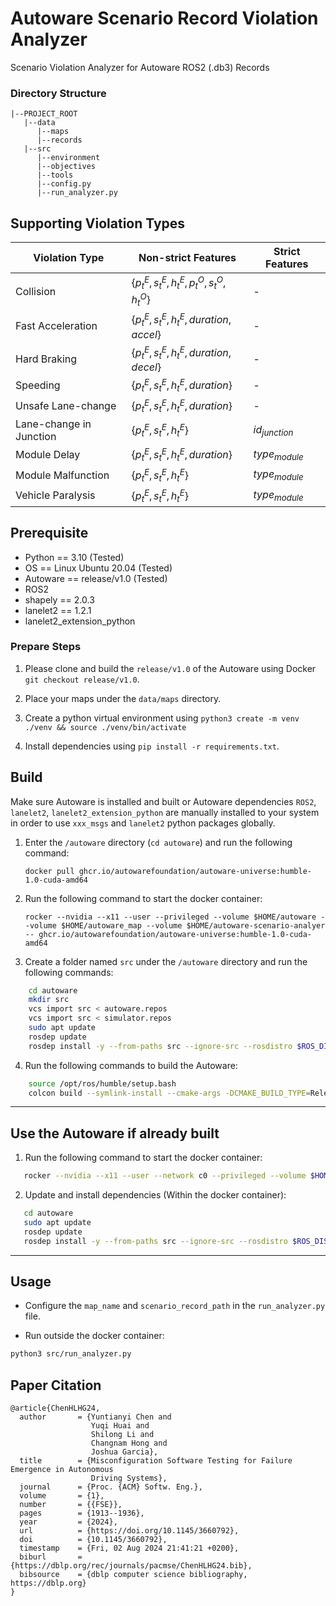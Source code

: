 # Autoware Scenario Record Violation Analyzer
Scenario Violation Analyzer for Autoware ROS2 (.db3) Records

### Directory Structure
```
|--PROJECT_ROOT
   |--data
      |--maps
      |--records
   |--src
      |--environment
      |--objectives
      |--tools
      |--config.py
      |--run_analyzer.py
  ```

## Supporting Violation Types
| Violation Type           | Non-strict Features                                 | Strict Features |
|--------------------------|-----------------------------------------------------|-----------------|
| Collision               | $\{p^{E}_{t},s^{E}_{t},h^{E}_{t},p^{O}_{t},s^{O}_{t},h^{O}_{t}\}$ | -               |
| Fast Acceleration       | $\{p^{E}_{t},s^{E}_{t},h^{E}_{t},duration,accel\}$  | -               |
| Hard Braking           | $\{p^{E}_{t},s^{E}_{t},h^{E}_{t},duration,decel\}$  | -               |
| Speeding               | $\{p^{E}_{t},s^{E}_{t},h^{E}_{t},duration\}$        | -               |
| Unsafe Lane-change     | $\{p^{E}_{t},s^{E}_{t},h^{E}_{t},duration\}$        | -               |
| Lane-change in Junction | $\{p^{E}_{t},s^{E}_{t},h^{E}_{t}\}$                 | $id_{junction}$ |
| Module Delay           | $\{p^{E}_{t},s^{E}_{t},h^{E}_{t},duration\}$        | $type_{module}$ |
| Module Malfunction     | $\{p^{E}_{t},s^{E}_{t},h^{E}_{t}\}$                 | $type_{module}$ |
| Vehicle Paralysis      | $\{p^{E}_{t},s^{E}_{t},h^{E}_{t}\}$                 | $type_{module}$ |



## Prerequisite

- Python == 3.10 (Tested)
- OS == Linux Ubuntu 20.04 (Tested)
- Autoware == release/v1.0 (Tested)
- ROS2
- shapely == 2.0.3
- lanelet2 == 1.2.1
- lanelet2_extension_python

### Prepare Steps

1. Please clone and build the `release/v1.0` of the Autoware using Docker `git checkout release/v1.0`.

2. Place your maps under the `data/maps` directory.

3. Create a python virtual environment using `python3 create -m venv ./venv && source ./venv/bin/activate`

4. Install dependencies using `pip install -r requirements.txt`.


## Build
   
Make sure Autoware is installed and built or Autoware dependencies `ROS2`, `lanelet2`, `lanelet2_extension_python` are manually installed to your system in order to use `xxx_msgs` and `lanelet2` python packages globally.

1. Enter the `/autoware` directory (`cd autoware`) and run the following command:
    ```
    docker pull ghcr.io/autowarefoundation/autoware-universe:humble-1.0-cuda-amd64
    ```

2. Run the following command to start the docker container:
    ```
   rocker --nvidia --x11 --user --privileged --volume $HOME/autoware --volume $HOME/autoware_map --volume $HOME/autoware-scenario-analyer -- ghcr.io/autowarefoundation/autoware-universe:humble-1.0-cuda-amd64
    ```
3. Create a folder named `src` under the `/autoware` directory and run the following commands:
```bash
    cd autoware
    mkdir src
    vcs import src < autoware.repos
    vcs import src < simulator.repos
    sudo apt update
    rosdep update
    rosdep install -y --from-paths src --ignore-src --rosdistro $ROS_DISTRO
```

4. Run the following commands to build the Autoware:
```bash
    source /opt/ros/humble/setup.bash
    colcon build --symlink-install --cmake-args -DCMAKE_BUILD_TYPE=Release
```

[//]: # (## Environment Setup)

[//]: # (- Run within the docker container:)

[//]: # (```bash)

[//]: # (   sudo ip link set lo multicast on)

[//]: # (   source ~/.bashrc)

[//]: # (   source install/setup.bash)

[//]: # (```)
   



---

## Use the Autoware if already built

1. Run the following command to start the docker container:
```bash
   rocker --nvidia --x11 --user --network c0 --privileged --volume $HOME/autoware --volume $HOME/autoware_map --volume $HOME/autoware-scenario-analyer -- ghcr.io/autowarefoundation/autoware-universe:humble-1.0-cuda-amd64
```

2. Update and install dependencies (Within the docker container):
```bash
   cd autoware
   sudo apt update
   rosdep update
   rosdep install -y --from-paths src --ignore-src --rosdistro $ROS_DISTRO
```

[//]: # (3. Environment Setup &#40;Within the docker container&#41;:)

[//]: # (```bash)

[//]: # (   sudo ip link set lo multicast on)

[//]: # (   source ~/.bashrc)

[//]: # (   source install/setup.bash)

[//]: # (```)

----

## Usage
- Configure the `map_name` and `scenario_record_path` in the `run_analyzer.py` file.

- Run outside the docker container:
```bash
python3 src/run_analyzer.py
```


## Paper Citation
```aiignore
@article{ChenHLHG24,
  author       = {Yuntianyi Chen and
                  Yuqi Huai and
                  Shilong Li and
                  Changnam Hong and
                  Joshua Garcia},
  title        = {Misconfiguration Software Testing for Failure Emergence in Autonomous
                  Driving Systems},
  journal      = {Proc. {ACM} Softw. Eng.},
  volume       = {1},
  number       = {{FSE}},
  pages        = {1913--1936},
  year         = {2024},
  url          = {https://doi.org/10.1145/3660792},
  doi          = {10.1145/3660792},
  timestamp    = {Fri, 02 Aug 2024 21:41:21 +0200},
  biburl       = {https://dblp.org/rec/journals/pacmse/ChenHLHG24.bib},
  bibsource    = {dblp computer science bibliography, https://dblp.org}
}
```